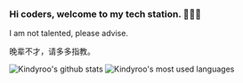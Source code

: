 ### Hi coders, welcome to my tech station. 👋👋👋 

 I am not talented, please advise. 

 晚辈不才，请多多指教。

<!--
**Run2948/Run2948** is a ✨ _special_ ✨ repository because its `README.md` (this file) appears on your GitHub profile.

Here are some ideas to get you started:

- 🔭 I’m currently working on ...
- 🌱 I’m currently learning ...
- 👯 I’m looking to collaborate on ...
- 🤔 I’m looking for help with ...
- 💬 Ask me about ...
- 📫 How to reach me: ...
- 😄 Pronouns: ...
- ⚡ Fun fact: ...
-->

![Kindyroo's github stats](https://github-readme-stats.vercel.app/api?username=Run2948&show_icons=true)
![Kindyroo's most used languages](https://github-readme-stats.vercel.app/api/top-langs/?username=Run2948)